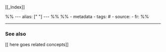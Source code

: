 
[[_Index]]

%% ---
alias: [" "]
--- %%
%% - metadata
	- tags: #
	- source: 
	- fr: 
%%


-------------
### See also
[[ here goes related concepts]]

